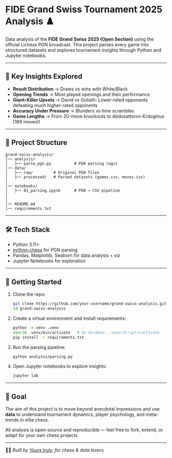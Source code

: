 # FIDE Grand Swiss Tournament 2025 Analysis ♟️  

Data analysis of the **FIDE Grand Swiss 2025 (Open Section)** using the official Lichess PGN broadcast. This project parses every game into structured datasets and explores tournament insights through Python and Jupyter notebooks.  

---

## 🔑 Key Insights Explored
- **Result Distribution** → Draws vs wins with White/Black  
- **Opening Trends** → Most played openings and their performance  
- **Giant-Killer Upsets** → David vs Goliath: Lower-rated opponents defeating much higher-rated opponents  
- **Accuracy Under Pressure** → Blunders vs time scrambles  
- **Game Lengths** → From 20-move knockouts to Abdusattorov–Erdogmus (189 moves!)  

---

## 📂 Project Structure
```
grand-swiss-analysis/
│── analysis/
│   ├── parse_pgn.py          # PGN parsing logic
│── data/
│   ├── raw/         # Original PGN files
│   ├── processed/   # Parsed datasets (games.csv, moves.csv)
│
│── notebooks/
│   ├── 01_parsing.ipynb      # PGN → CSV pipeline
│
│
│── README.md
│── requirements.txt
```

---

## 🛠️ Tech Stack
- Python 3.11+  
- [python-chess](https://python-chess.readthedocs.io/) for PGN parsing  
- Pandas, Matplotlib, Seaborn for data analysis + viz  
- Jupyter Notebooks for exploration  

---

## 🚀 Getting Started

1. Clone the repo:
   ```bash
   git clone https://github.com/your-username/grand-swiss-analysis.git
   cd grand-swiss-analysis
   ```

2. Create a virtual environment and install requirements:
   ```bash
   python -m venv .venv
   source .venv/bin/activate   # On Windows: .venv\Scripts\activate
   pip install -r requirements.txt
   ```

3. Run the parsing pipeline:
   ```bash
   python analysis/parsing.py
   ```

4. Open Jupyter notebooks to explore insights:
   ```bash
   jupyter lab
   ```

---

## 🎯 Goal
The aim of this project is to move beyond anecdotal impressions and use **data** to understand tournament dynamics, player psychology, and meta-trends in elite chess.  

All analysis is open-source and reproducible — feel free to fork, extend, or adapt for your own chess projects.  

---

✌🏾 *Built by [Yours truly](https://github.com/Python-David), for chess & data lovers.*  
